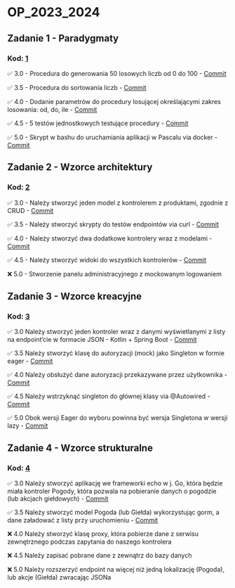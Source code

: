 # OP_2023_2024
## **Zadanie 1 - Paradygmaty**

### **Kod**: [1](https://github.com/Leovambarii/Programowanie_obiektowe_2023_2024/tree/main/1)

:white_check_mark: 3.0 - Procedura do generowania 50 losowych liczb od 0 do 100 - [Commit](https://github.com/Leovambarii/Programowanie_obiektowe_2023_2024/commit/25aa68832fdfba42416394e2ed2a1b0c18a95f2f)

:white_check_mark: 3.5 - Procedura do sortowania liczb - [Commit](https://github.com/Leovambarii/Programowanie_obiektowe_2023_2024/commit/25aa68832fdfba42416394e2ed2a1b0c18a95f2f)

:white_check_mark: 4.0 - Dodanie parametrów do procedury losującej określającymi zakres losowania: od, do, ile - [Commit](https://github.com/Leovambarii/Programowanie_obiektowe_2023_2024/commit/25aa68832fdfba42416394e2ed2a1b0c18a95f2f)

:white_check_mark: 4.5 - 5 testów jednostkowych testujące procedury - [Commit](https://github.com/Leovambarii/Programowanie_obiektowe_2023_2024/commit/25aa68832fdfba42416394e2ed2a1b0c18a95f2f)

:white_check_mark: 5.0 - Skrypt w bashu do uruchamiania aplikacji w Pascalu via docker - [Commit](https://github.com/Leovambarii/Programowanie_obiektowe_2023_2024/commit/25aa68832fdfba42416394e2ed2a1b0c18a95f2f)

## **Zadanie 2 - Wzorce architektury**

### **Kod**: [2](https://github.com/Leovambarii/Programowanie_obiektowe_2023_2024/tree/main/2)

:white_check_mark: 3.0 - Należy stworzyć jeden model z kontrolerem z produktami, zgodnie z CRUD - [Commit](https://github.com/Leovambarii/Programowanie_obiektowe_2023_2024/commit/b92ceb1c902b1b707ce40c8b761293e13eb0a6d8)

:white_check_mark: 3.5 - Należy stworzyć skrypty do testów endpointów via curl - [Commit](https://github.com/Leovambarii/Programowanie_obiektowe_2023_2024/commit/b92ceb1c902b1b707ce40c8b761293e13eb0a6d8)

:white_check_mark: 4.0 - Należy stworzyć dwa dodatkowe kontrolery wraz z modelami - [Commit](https://github.com/Leovambarii/Programowanie_obiektowe_2023_2024/commit/b92ceb1c902b1b707ce40c8b761293e13eb0a6d8)

:white_check_mark: 4.5 - Należy stworzyć widoki do wszystkich kontrolerów - [Commit](https://github.com/Leovambarii/Programowanie_obiektowe_2023_2024/commit/b92ceb1c902b1b707ce40c8b761293e13eb0a6d8)

:x: 5.0 - Stworzenie panelu administracyjnego z mockowanym logowaniem

## **Zadanie 3 - Wzorce kreacyjne**

### **Kod**: [3](https://github.com/Leovambarii/Programowanie_obiektowe_2023_2024/tree/main/3)

:white_check_mark: 3.0 Należy stworzyć jeden kontroler wraz z danymi wyświetlanymi z listy na endpoint’cie w formacie JSON - Kotlin + Spring Boot - [Commit](https://github.com/Leovambarii/Programowanie_obiektowe_2023_2024/commit/eb1b36f5d2dffb60413240d36081d177289a9595)

:white_check_mark: 3.5 Należy stworzyć klasę do autoryzacji (mock) jako Singleton w formie eager - [Commit](https://github.com/Leovambarii/Programowanie_obiektowe_2023_2024/commit/eb1b36f5d2dffb60413240d36081d177289a9595)

:white_check_mark: 4.0 Należy obsłużyć dane autoryzacji przekazywane przez użytkownika - [Commit](https://github.com/Leovambarii/Programowanie_obiektowe_2023_2024/commit/eb1b36f5d2dffb60413240d36081d177289a9595)

:white_check_mark: 4.5 Należy wstrzyknąć singleton do głównej klasy via @Autowired - [Commit](https://github.com/Leovambarii/Programowanie_obiektowe_2023_2024/commit/eb1b36f5d2dffb60413240d36081d177289a9595)

:white_check_mark: 5.0 Obok wersji Eager do wyboru powinna być wersja Singletona w wersji lazy - [Commit](https://github.com/Leovambarii/Programowanie_obiektowe_2023_2024/commit/eb1b36f5d2dffb60413240d36081d177289a9595)

## **Zadanie 4 - Wzorce strukturalne**

### **Kod**: [4](https://github.com/Leovambarii/Programowanie_obiektowe_2023_2024/tree/main/4)

:white_check_mark: 3.0 Należy stworzyć aplikację we frameworki echo w j. Go, która będzie miała kontroler Pogody, która pozwala na pobieranie danych o pogodzie (lub akcjach giełdowych) - [Commit](https://github.com/Leovambarii/Programowanie_obiektowe_2023_2024/commit/2f0a5e55a89391a4ea67d10c350925decbb9c7c2)

:white_check_mark: 3.5 Należy stworzyć model Pogoda (lub Giełda) wykorzystując gorm, a dane załadować z listy przy uruchomieniu - [Commit](https://github.com/Leovambarii/Programowanie_obiektowe_2023_2024/commit/2f0a5e55a89391a4ea67d10c350925decbb9c7c2)

:x: 4.0 Należy stworzyć klasę proxy, która pobierze dane z serwisu zewnętrznego podczas zapytania do naszego kontrolera

:x: 4.5 Należy zapisać pobrane dane z zewnątrz do bazy danych

:x: 5.0 Należy rozszerzyć endpoint na więcej niż jedną lokalizację (Pogoda), lub akcje (Giełda) zwracając JSONa